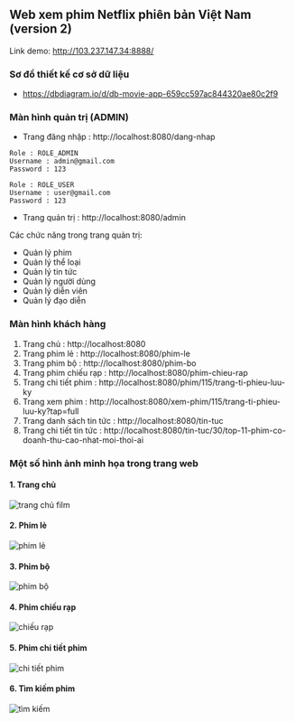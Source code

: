 ## Web xem phim Netflix phiên bản Việt Nam (version 2)

Link demo: http://103.237.147.34:8888/

### Sơ đồ thiết kế cơ sở dữ liệu

- https://dbdiagram.io/d/db-movie-app-659cc597ac844320ae80c2f9

### Màn hình quản trị (ADMIN)

- Trang đăng nhập : http://localhost:8080/dang-nhap

```
Role : ROLE_ADMIN
Username : admin@gmail.com
Password : 123

Role : ROLE_USER
Username : user@gmail.com
Password : 123
```

- Trang quản trị : http://localhost:8080/admin

Các chức năng trong trang quản trị:
  - Quản lý phim
  - Quản lý thể loại
  - Quản lý tin tức
  - Quản lý người dùng
  - Quản lý diễn viên
  - Quản lý đạo diễn

### Màn hình khách hàng

1. Trang chủ : http://localhost:8080
2. Trang phim lẻ : http://localhost:8080/phim-le
3. Trang phim bộ : http://localhost:8080/phim-bo
4. Trang phim chiếu rạp : http://localhost:8080/phim-chieu-rap
5. Trang chi tiết phim : http://localhost:8080/phim/115/trang-ti-phieu-luu-ky
6. Trang xem phim : http://localhost:8080/xem-phim/115/trang-ti-phieu-luu-ky?tap=full
7. Trang danh sách tin tức : http://localhost:8080/tin-tuc
8. Trang chi tiết tin tức : http://localhost:8080/tin-tuc/30/top-11-phim-co-doanh-thu-cao-nhat-moi-thoi-ai

### Một số hình ảnh minh họa trong trang web

#### 1. Trang chủ

![trang chủ film](../images/trang-chu.png)

#### 2. Phim lẻ

![phim lẻ](../images/phim-le.png)

#### 3. Phim bộ

![phim bộ](../images/phim-bo.png)

#### 4. Phim chiếu rạp

![chiếu rạp](../images/phim-chieu-rap.png)

#### 5. Phim chi tiết phim

![chi tiết phim](../images/chi-tiet.png)

#### 6. Tìm kiếm phim

![tìm kiếm](../images/tim-kiem.png)